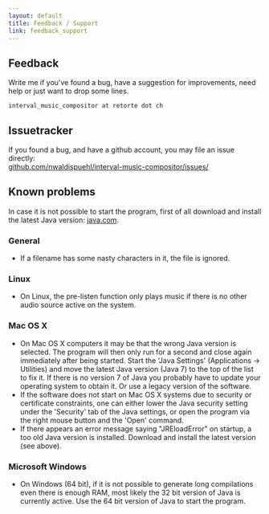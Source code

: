 ```yaml
---
layout: default
title: Feedback / Support
link: feedback_support
---
```


## Feedback

Write me if you've found a bug, have a suggestion for improvements, need help or just want to drop some lines.

    interval_music_compositor at retorte dot ch
 
## Issuetracker

If you found a bug, and have a github account, you may file an issue directly: <br/>
[github.com/nwaldispuehl/interval-music-compositor/issues/](https://github.com/nwaldispuehl/interval-music-compositor/issues)

## Known problems

In case it is not possible to start the program, first of all download and install the latest Java version: [java.com](http://www.java.com).

### General

* If a filename has some nasty characters in it, the file is ignored.

### Linux

* On Linux, the pre-listen function only plays music if there is no other audio source active on the system.

### Mac OS X

* On Mac OS X computers it may be that the wrong Java version is selected. The program will then only run for a second and close again immediately after being started. Start the 'Java Settings' (Applications -> Utilities) and move the latest Java version (Java 7) to the top of the list to fix it. If there is no version 7 of Java you probably have to update your operating system to obtain it. Or use a legacy version of the software.
* If the software does not start on Mac OS X systems due to security or certificate constraints, one can either lower the Java security setting under the 'Security' tab of the Java settings, or open the program via the right mouse button and the 'Open' command.
* If there appears an error message saying "JREloadError" on startup, a too old Java version is installed. Download and install the latest version (see above).

### Microsoft Windows

* On Windows (64 bit), if it is not possible to generate long compilations even there is enough RAM, most likely the 32 bit version of Java is currently active. Use the 64 bit version of Java to start the program.
